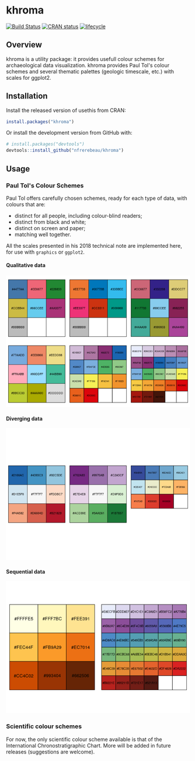 
<!-- README.md is generated from README.Rmd. Please edit that file -->
khroma
======

[![Build Status](https://travis-ci.org/nfrerebeau/khroma.svg?branch=master)](https://travis-ci.org/nfrerebeau/khroma) [![CRAN status](https://www.r-pkg.org/badges/version/khroma)](https://cran.r-project.org/package=khroma) [![lifecycle](https://img.shields.io/badge/lifecycle-maturing-blue.svg)](https://www.tidyverse.org/lifecycle/#maturing)

Overview
--------

khroma is a utility package: it provides usefull colour schemes for archaeological data visualization. khroma provides Paul Tol's colour schemes and several thematic palettes (geologic timescale, etc.) with scales for ggplot2.

Installation
------------

Install the released version of usethis from CRAN:

``` r
install.packages("khroma")
```

Or install the development version from GitHub with:

``` r
# install.packages("devtools")
devtools::install_github("nfrerebeau/khroma")
```

Usage
-----

### Paul Tol's Colour Schemes

Paul Tol offers carefully chosen schemes, ready for each type of data, with colours that are:

-   distinct for all people, including colour-blind readers;
-   distinct from black and white;
-   distinct on screen and paper;
-   matching well together.

All the scales presented in his 2018 technical note are implemented here, for use with `graphics` or `ggplot2`.

#### Qualitative data

![](man/figures/README-tol-qualitative-1.png)

#### Diverging data

![](man/figures/README-tol-diverging-1.png)

#### Sequential data

![](man/figures/README-tol-sequential-1.png)

### Scientific colour schemes

For now, the only scientific colour scheme available is that of the International Chronostratigraphic Chart. More will be added in future releases (suggestions are welcome).

